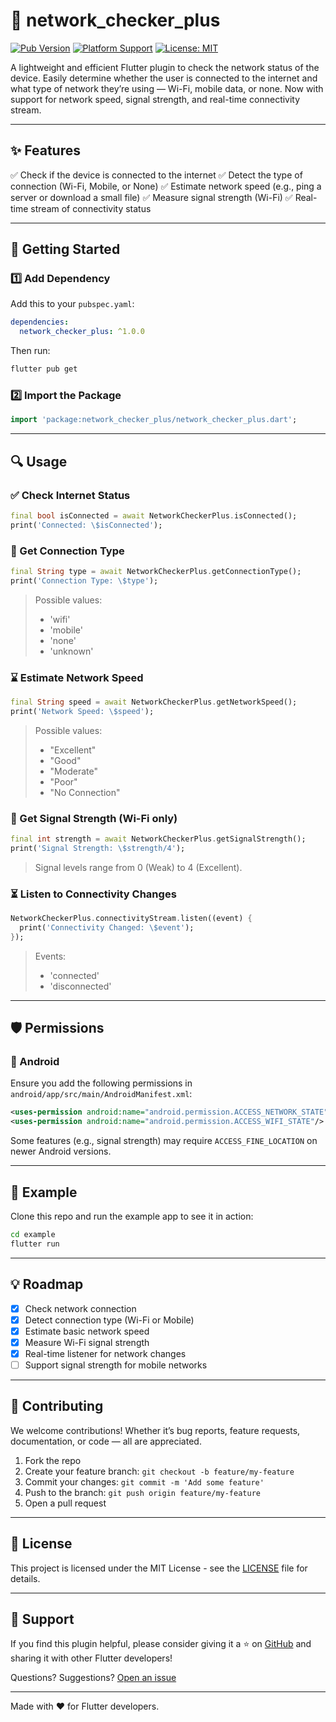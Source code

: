 # 📡 network\_checker\_plus

[![Pub Version](https://img.shields.io/pub/v/network_checker_plus.svg)](https://pub.dev/packages/network_checker_plus)
[![Platform Support](https://img.shields.io/badge/platforms-android%20%7C%20ios-lightgrey)]()
[![License: MIT](https://img.shields.io/badge/license-MIT-blue.svg)](LICENSE)

A lightweight and efficient Flutter plugin to check the network status of the device. Easily determine whether the user is connected to the internet and what type of network they’re using — Wi-Fi, mobile data, or none. Now with support for network speed, signal strength, and real-time connectivity stream.   

---

## ✨ Features

✅ Check if the device is connected to the internet
✅ Detect the type of connection (Wi-Fi, Mobile, or None)
✅ Estimate network speed (e.g., ping a server or download a small file)
✅ Measure signal strength (Wi-Fi)
✅ Real-time stream of connectivity status

---

## 🚀 Getting Started

### 1️⃣ Add Dependency

Add this to your `pubspec.yaml`:

```yaml
dependencies:
  network_checker_plus: ^1.0.0
```

Then run:

```bash
flutter pub get
```

### 2️⃣ Import the Package

```dart
import 'package:network_checker_plus/network_checker_plus.dart';
```

---

## 🔍 Usage

### ✅ Check Internet Status

```dart
final bool isConnected = await NetworkCheckerPlus.isConnected();
print('Connected: \$isConnected');
```

### 📡 Get Connection Type

```dart
final String type = await NetworkCheckerPlus.getConnectionType();
print('Connection Type: \$type');
```

> Possible values:
>
> * 'wifi'
> * 'mobile'
> * 'none'
> * 'unknown'

### ⌛️ Estimate Network Speed

```dart
final String speed = await NetworkCheckerPlus.getNetworkSpeed();
print('Network Speed: \$speed');
```

> Possible values:
>
> * "Excellent"
> * "Good"
> * "Moderate"
> * "Poor"
> * "No Connection"

### 📶 Get Signal Strength (Wi-Fi only)

```dart
final int strength = await NetworkCheckerPlus.getSignalStrength();
print('Signal Strength: \$strength/4');
```

> Signal levels range from 0 (Weak) to 4 (Excellent).

### ⏳ Listen to Connectivity Changes

```dart
NetworkCheckerPlus.connectivityStream.listen((event) {
  print('Connectivity Changed: \$event');
});
```

> Events:
>
> * 'connected'
> * 'disconnected'

---

## 🛡 Permissions

### 📱 Android

Ensure you add the following permissions in `android/app/src/main/AndroidManifest.xml`:

```xml
<uses-permission android:name="android.permission.ACCESS_NETWORK_STATE"/>
<uses-permission android:name="android.permission.ACCESS_WIFI_STATE"/>
```

Some features (e.g., signal strength) may require `ACCESS_FINE_LOCATION` on newer Android versions.

---

## 🧪 Example

Clone this repo and run the example app to see it in action:

```bash
cd example
flutter run
```

---

## 💡 Roadmap

* [x] Check network connection
* [x] Detect connection type (Wi-Fi or Mobile)
* [x] Estimate basic network speed
* [x] Measure Wi-Fi signal strength
* [x] Real-time listener for network changes
* [ ] Support signal strength for mobile networks

---

## 👥 Contributing

We welcome contributions! Whether it’s bug reports, feature requests, documentation, or code — all are appreciated.

1. Fork the repo
2. Create your feature branch: `git checkout -b feature/my-feature`
3. Commit your changes: `git commit -m 'Add some feature'`
4. Push to the branch: `git push origin feature/my-feature`
5. Open a pull request

---

## 📄 License

This project is licensed under the MIT License - see the [LICENSE](LICENSE) file for details.

---

## 💬 Support

If you find this plugin helpful, please consider giving it a ⭐ on [GitHub](https://github.com/yourusername/network_checker_plus) and sharing it with other Flutter developers!

Questions? Suggestions? [Open an issue](https://github.com/yourusername/network_checker_plus/issues)

---

Made with ❤️ for Flutter developers.
